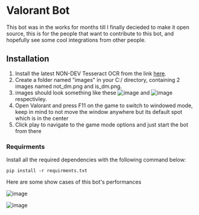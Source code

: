# Valorant Bot
This bot was in the works for months till I finally decieded to make it open source, this is for the people that want to contribute to this bot, and hopefully see some cool integrations from other people.

## Installation

1. Install the latest NON-DEV Tesseract OCR  from the link [here](https://digi.bib.uni-mannheim.de/tesseract/).
2. Create a folder named "images" in your C:/ directory, containing 2 images named not_dm.png and is_dm.png.
3. images should look something like these ![image](https://media.discordapp.net/attachments/822267864358322187/822269664276774932/not_dm.png) and ![image](https://media.discordapp.net/attachments/822267864358322187/822269666285191188/is_dm.png) respectivley.
4. Open Valorant and press F11 on the game to switch to windowed mode, keep in mind to not move the window anywhere but its default spot which is in the center
5. Click play to navigate to the game mode options and just start the bot from there
### Requirments
Install all the required dependencies with the following command below:
```shell
pip install -r requirments.txt
```
Here are some show cases of this bot's performances

![image](https://user-images.githubusercontent.com/74080966/127517128-78910195-d1fb-41ae-8013-39a73ffe2423.png)

![image](https://user-images.githubusercontent.com/74080966/127517572-9b210b6f-d753-48d0-944b-8620774a7b5b.png)



